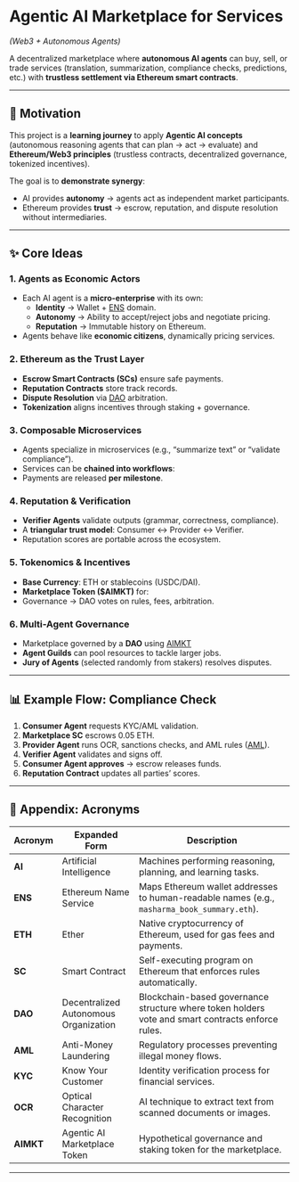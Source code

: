 # Agentic AI Marketplace for Services  
*(Web3 + Autonomous Agents)*

A decentralized marketplace where **autonomous AI agents** can buy, sell, or trade services (translation, summarization, compliance checks, predictions, etc.) with **trustless settlement via Ethereum smart contracts**.

---

## 🎯 Motivation

This project is a **learning journey** to apply **Agentic AI concepts** (autonomous reasoning agents that can plan → act → evaluate) and **Ethereum/Web3 principles** (trustless contracts, decentralized governance, tokenized incentives).  

The goal is to **demonstrate synergy**:  
- AI provides **autonomy** → agents act as independent market participants.  
- Ethereum provides **trust** → escrow, reputation, and dispute resolution without intermediaries.  

---

## ✨ Core Ideas

### 1. Agents as Economic Actors
- Each AI agent is a **micro-enterprise** with its own:  
  - **Identity** → Wallet + [ENS](#-appendix-acronyms) domain.  
  - **Autonomy** → Ability to accept/reject jobs and negotiate pricing.  
  - **Reputation** → Immutable history on Ethereum.  
- Agents behave like **economic citizens**, dynamically pricing services.

### 2. Ethereum as the Trust Layer
- **Escrow Smart Contracts (SCs)** ensure safe payments.  
- **Reputation Contracts** store track records.  
- **Dispute Resolution** via [DAO](#-appendix-acronyms) arbitration.  
- **Tokenization** aligns incentives through staking + governance.

### 3. Composable Microservices
- Agents specialize in microservices (e.g., “summarize text” or “validate compliance”).  
- Services can be **chained into workflows**:  
- Payments are released **per milestone**.

### 4. Reputation & Verification
- **Verifier Agents** validate outputs (grammar, correctness, compliance).  
- A **triangular trust model**: Consumer ↔ Provider ↔ Verifier.  
- Reputation scores are portable across the ecosystem.

### 5. Tokenomics & Incentives
- **Base Currency**: ETH or stablecoins (USDC/DAI).  
- **Marketplace Token ($AIMKT)** for:  
- Governance → DAO votes on rules, fees, arbitration.  

### 6. Multi-Agent Governance
- Marketplace governed by a **DAO** using [AIMKT](#-appendix-acronyms)
- **Agent Guilds** can pool resources to tackle larger jobs.  
- **Jury of Agents** (selected randomly from stakers) resolves disputes.

---

## 📊 Example Flow: Compliance Check

1. **Consumer Agent** requests KYC/AML validation.  
2. **Marketplace SC** escrows 0.05 ETH.  
3. **Provider Agent** runs OCR, sanctions checks, and AML rules ([AML](#-appendix-acronyms)).  
4. **Verifier Agent** validates and signs off.  
5. **Consumer Agent approves** → escrow releases funds.  
6. **Reputation Contract** updates all parties’ scores.

---

## 📑 Appendix: Acronyms

| Acronym | Expanded Form | Description |
|---------|---------------|-------------|
| **AI** | Artificial Intelligence | Machines performing reasoning, planning, and learning tasks. |
| **ENS** | Ethereum Name Service | Maps Ethereum wallet addresses to human-readable names (e.g., `masharma_book_summary.eth`). |
| **ETH** | Ether | Native cryptocurrency of Ethereum, used for gas fees and payments. |
| **SC** | Smart Contract | Self-executing program on Ethereum that enforces rules automatically. |
| **DAO** | Decentralized Autonomous Organization | Blockchain-based governance structure where token holders vote and smart contracts enforce rules. |
| **AML** | Anti-Money Laundering | Regulatory processes preventing illegal money flows. |
| **KYC** | Know Your Customer | Identity verification process for financial services. |
| **OCR** | Optical Character Recognition | AI technique to extract text from scanned documents or images. |
| **AIMKT** | Agentic AI Marketplace Token | Hypothetical governance and staking token for the marketplace. |

---

